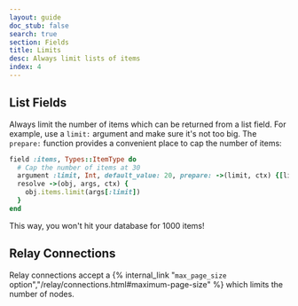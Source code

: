 ```yaml
---
layout: guide
doc_stub: false
search: true
section: Fields
title: Limits
desc: Always limit lists of items
index: 4
---
```


## List Fields

Always limit the number of items which can be returned from a list field. For example, use a `limit:` argument and make sure it's not too big. The `prepare:` function provides a convenient place to cap the number of items:

```ruby
field :items, Types::ItemType do
  # Cap the number of items at 30
  argument :limit, Int, default_value: 20, prepare: ->(limit, ctx) {[limit, 30].min}
  resolve ->(obj, args, ctx) {
    obj.items.limit(args[:limit])
  }
end
```

This way, you won't hit your database for 1000 items!

## Relay Connections

Relay connections accept a {% internal_link "`max_page_size` option","/relay/connections.html#maximum-page-size" %} which limits the number of nodes.
